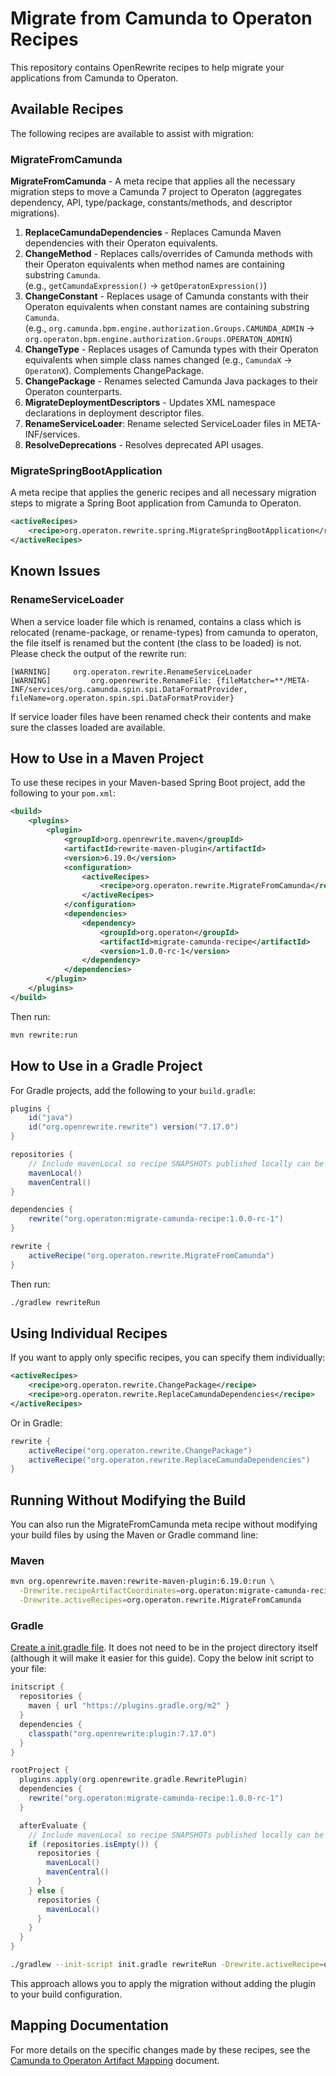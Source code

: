 # Migrate from Camunda to Operaton Recipes

This repository contains OpenRewrite recipes to help migrate your applications from Camunda to Operaton.

## Available Recipes

The following recipes are available to assist with migration:

### MigrateFromCamunda

**MigrateFromCamunda** - A meta recipe that applies all the necessary migration steps to move a Camunda 7 project to Operaton (aggregates dependency, API, type/package, constants/methods, and descriptor migrations).

1. **ReplaceCamundaDependencies** - Replaces Camunda Maven dependencies with their Operaton equivalents.
1. **ChangeMethod** - Replaces calls/overrides of Camunda methods with their Operaton equivalents when method names are containing substring `Camunda`.<br />(e.g., `getCamundaExpression()` -> `getOperatonExpression()`)
1. **ChangeConstant** - Replaces usage of Camunda constants with their Operaton equivalents when constant names
   are containing substring `Camunda`.<br />(e.g., `org.camunda.bpm.engine.authorization.Groups.CAMUNDA_ADMIN` -> `org.operaton.bpm.engine.authorization.Groups.OPERATON_ADMIN`)
1. **ChangeType** - Replaces usages of Camunda types with their Operaton equivalents when simple class names changed (e.g., `CamundaX` -> `OperatonX`). Complements ChangePackage.
1. **ChangePackage** - Renames selected Camunda Java packages to their Operaton counterparts.
1. **MigrateDeploymentDescriptors** - Updates XML namespace declarations in deployment descriptor files.
1. **RenameServiceLoader**: Rename selected ServiceLoader files in META-INF/services.
1. **ResolveDeprecations** - Resolves deprecated API usages.

### MigrateSpringBootApplication
A meta recipe that applies the generic recipes and all necessary migration steps to migrate a Spring Boot application from Camunda to Operaton.

```xml
<activeRecipes>
    <recipe>org.operaton.rewrite.spring.MigrateSpringBootApplication</recipe>
</activeRecipes>
```


## Known Issues

### RenameServiceLoader

When a service loader file which is renamed, contains a class which is relocated (rename-package, or rename-types) from camunda to operaton, the file itself is renamed but the content (the class to be loaded) is not. Please check the output of the rewrite run:

```text
[WARNING]     org.operaton.rewrite.RenameServiceLoader
[WARNING]         org.openrewrite.RenameFile: {fileMatcher=**/META-INF/services/org.camunda.spin.spi.DataFormatProvider, fileName=org.operaton.spin.spi.DataFormatProvider}
```
If service loader files have been renamed check their contents and make sure the classes loaded are available. 

## How to Use in a Maven Project

To use these recipes in your Maven-based Spring Boot project, add the following to your `pom.xml`:

```xml
<build>
    <plugins>
        <plugin>
            <groupId>org.openrewrite.maven</groupId>
            <artifactId>rewrite-maven-plugin</artifactId>
            <version>6.19.0</version>
            <configuration>
                <activeRecipes>
                    <recipe>org.operaton.rewrite.MigrateFromCamunda</recipe>
                </activeRecipes>
            </configuration>
            <dependencies>
                <dependency>
                    <groupId>org.operaton</groupId>
                    <artifactId>migrate-camunda-recipe</artifactId>
                    <version>1.0.0-rc-1</version>
                </dependency>
            </dependencies>
        </plugin>
    </plugins>
</build>
```

Then run:

```bash
mvn rewrite:run
```

## How to Use in a Gradle Project

For Gradle projects, add the following to your `build.gradle`:

```groovy
plugins {
    id("java")
    id("org.openrewrite.rewrite") version("7.17.0")
}

repositories {
    // Include mavenLocal so recipe SNAPSHOTs published locally can be resolved
    mavenLocal()
    mavenCentral()
}

dependencies {
    rewrite("org.operaton:migrate-camunda-recipe:1.0.0-rc-1")
}

rewrite {
    activeRecipe("org.operaton.rewrite.MigrateFromCamunda")
}
```

Then run:

```bash
./gradlew rewriteRun
```

## Using Individual Recipes

If you want to apply only specific recipes, you can specify them individually:

```xml
<activeRecipes>
    <recipe>org.operaton.rewrite.ChangePackage</recipe>
    <recipe>org.operaton.rewrite.ReplaceCamundaDependencies</recipe>
</activeRecipes>
```

Or in Gradle:

```groovy
rewrite {
    activeRecipe("org.operaton.rewrite.ChangePackage")
    activeRecipe("org.operaton.rewrite.ReplaceCamundaDependencies")
}
```

## Running Without Modifying the Build

You can also run the MigrateFromCamunda meta recipe without modifying your build files by using the Maven or Gradle command line:

### Maven

```bash
mvn org.openrewrite.maven:rewrite-maven-plugin:6.19.0:run \
  -Drewrite.recipeArtifactCoordinates=org.operaton:migrate-camunda-recipe:1.0.0-rc-1 \
  -Drewrite.activeRecipes=org.operaton.rewrite.MigrateFromCamunda
```

### Gradle

[Create a init.gradle file](https://docs.openrewrite.org/running-recipes/running-rewrite-on-a-gradle-project-without-modifying-the-build). It does not need to be in the project directory itself (although it will make it easier for this guide). Copy the below init script to your file:

```groovy
initscript {
  repositories {
    maven { url "https://plugins.gradle.org/m2" }
  }
  dependencies {
    classpath("org.openrewrite:plugin:7.17.0")
  }
}

rootProject {
  plugins.apply(org.openrewrite.gradle.RewritePlugin)
  dependencies {
    rewrite("org.operaton:migrate-camunda-recipe:1.0.0-rc-1")
  }

  afterEvaluate {
    // Include mavenLocal so recipe SNAPSHOTs published locally can be resolved
    if (repositories.isEmpty()) {
      repositories {
        mavenLocal()
        mavenCentral()
      }
    } else {
      repositories {
        mavenLocal()
      }
    }
  }
}
```

```bash
./gradlew --init-script init.gradle rewriteRun -Drewrite.activeRecipe=org.operaton.rewrite.MigrateFromCamunda
```

This approach allows you to apply the migration without adding the plugin to your build configuration.

## Mapping Documentation

For more details on the specific changes made by these recipes, see the [Camunda to Operaton Artifact Mapping](camunda-to-operaton-mapping.md) document.
